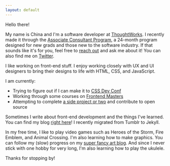 ```yaml
---
layout: default
---
```


Hello there!

My name is China and I'm a software developer at [ThoughtWorks](https://www.thoughtworks.com). I recently made it through the [Associate Consultant Program](https://info.thoughtworks.com/graduates), a 24-month program designed for new grads and those new to the software industry. If that sounds like it's for you, feel free to [reach out](mailto:hello@chinaowl.co) and ask me about it! You can also find me on [Twitter](https://twitter.com/china_owl).

I like working on front-end stuff. I enjoy working closely with UX and UI designers to bring their designs to life with HTML, CSS, and JavaScript.

I am currently:

- Trying to figure out if I can make it to [CSS Dev Conf](http://2016.cssdevconf.com)
- Working through some courses on [Frontend Masters](https://frontendmasters.com)
- Attempting to complete [a side project or two](/projects) and contribute to open source

Sometimes I write about front-end development and the things I've learned. You can find my blog [right here](/writing)! I recently migrated from Tumblr to Jekyll.

In my free time, I like to play video games such as Heroes of the Storm, Fire Emblem, and Animal Crossing. I'm also learning how to make graphics. You can follow my (slow) progress on my [super fancy art blog](http://china-owl-art.tumblr.com). And since I never stick with one hobby for very long, I'm also learning how to play the ukulele.

Thanks for stopping by!
